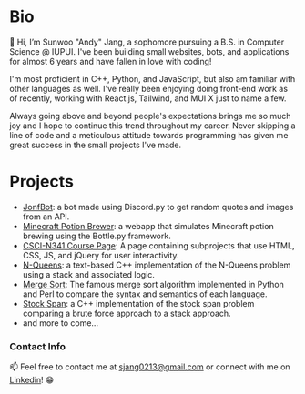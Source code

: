 # Bio
👋 Hi, I’m Sunwoo "Andy" Jang, a sophomore pursuing a B.S. in Computer Science @ IUPUI.
I've been building small websites, bots, and applications for almost 6 years and have fallen in love with coding!

I'm most proficient in C++, Python, and JavaScript, but also am familiar with other languages as well.
I've really been enjoying doing front-end work as of recently, working with React.js, Tailwind, and MUI X just to name a few.

Always going above and beyond people's expectations brings me so much joy and I hope to continue this trend throughout my career.
Never skipping a line of code and a meticulous attitude towards programming has given me great success in the small projects I've made.

# Projects
* [JonfBot](https://github.com/senseijang/jonfBot): a bot made using Discord.py to get random quotes and images from an API.
* [Minecraft Potion Brewer](https://github.com/senseijang/minecraftPotionBrew): a webapp that simulates Minecraft potion brewing using the Bottle.py framework.
* [CSCI-N341 Course Page](https://github.com/senseijang/CSCI-n341-Course-Page): A page containing subprojects that use HTML, CSS, JS, and jQuery for user interactivity.
* [N-Queens](https://github.com/senseijang/nQueens): a text-based C++ implementation of the N-Queens problem using a stack and associated logic.
* [Merge Sort](https://github.com/senseijang/mergeSort): The famous merge sort algorithm implemented in Python and Perl to compare the syntax and semantics of each language.
* [Stock Span](https://github.com/senseijang/stockSpan): a C++ implementation of the stock span problem comparing a brute force approach to a stack approach.
* and more to come...

### Contact Info
📫 Feel free to contact me at sjang0213@gmail.com or connect with me on [Linkedin](https://www.linkedin.com/in/sunwoojang/)! 😁
